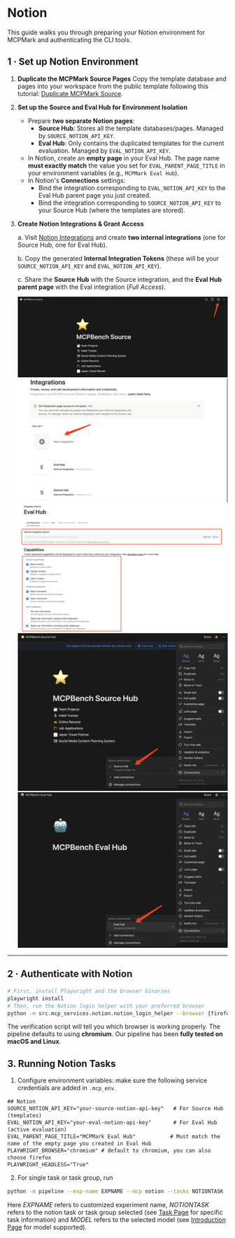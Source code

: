 # Notion

This guide walks you through preparing your Notion environment for MCPMark and authenticating the CLI tools.

## 1 · Set up Notion Environment

1. **Duplicate the MCPMark Source Pages**
   Copy the template database and pages into your workspace from the public template following this tutorial:
   [Duplicate MCPMark Source](https://painted-tennis-ebc.notion.site/MCPBench-Source-Hub-23181626b6d7805fb3a7d59c63033819).

2. **Set up the Source and Eval Hub for Environment Isolation**
   - Prepare **two separate Notion pages**:
     - **Source Hub**: Stores all the template databases/pages. Managed by `SOURCE_NOTION_API_KEY`.
     - **Eval Hub**: Only contains the duplicated templates for the current evaluation. Managed by `EVAL_NOTION_API_KEY`.
   - In Notion, create an **empty page** in your Eval Hub. The page name **must exactly match** the value you set for `EVAL_PARENT_PAGE_TITLE` in your environment variables (e.g., `MCPMark Eval Hub`).
   - In Notion's **Connections** settings:
     - Bind the integration corresponding to `EVAL_NOTION_API_KEY` to the Eval Hub parent page you just created.
     - Bind the integration corresponding to `SOURCE_NOTION_API_KEY` to your Source Hub (where the templates are stored).

3. **Create Notion Integrations & Grant Access**
   
   a. Visit [Notion Integrations](https://www.notion.so/profile/integrations) and create **two internal integrations** (one for Source Hub, one for Eval Hub).
   
   b. Copy the generated **Internal Integration Tokens** (these will be your `SOURCE_NOTION_API_KEY` and `EVAL_NOTION_API_KEY`).
   
   c. Share the **Source Hub** with the Source integration, and the **Eval Hub parent page** with the Eval integration (*Full Access*).

   ![Source Page](../../asset/notion/source_page.png)
   ![Create Integration](../../asset/notion/create_integration.png)
   ![API Access](../../asset/notion/api_access.png)
   ![Grant Access Source](../../asset/notion/grant_access_source.png)
   ![Grant Access Eval](../../asset/notion/grant_access_eval.png)

---

## 2 · Authenticate with Notion

```bash
# First, install Playwright and the browser binaries
playwright install
# Then, run the Notion login helper with your preferred browser
python -m src.mcp_services.notion.notion_login_helper --browser {firefox|chromium}
```

The verification script will tell you which browser is working properly. The pipeline defaults to using **chromium**. Our pipeline has been **fully tested on macOS and Linux**.

## 3. Running Notion Tasks

1. Configure environment variables: make sure the following service credentials are added in `.mcp_env`.
```env
## Notion
SOURCE_NOTION_API_KEY="your-source-notion-api-key"   # For Source Hub (templates)
EVAL_NOTION_API_KEY="your-eval-notion-api-key"       # For Eval Hub (active evaluation)
EVAL_PARENT_PAGE_TITLE="MCPMark Eval Hub"           # Must match the name of the empty page you created in Eval Hub
PLAYWRIGHT_BROWSER="chromium" # default to chromium, you can also choose firefox
PLAYWRIGHT_HEADLESS="True"
```

2. For single task or task group, run 
```bash
python -m pipeline --exp-name EXPNAME --mcp notion --tasks NOTIONTASK --models MODEL
```
Here *EXPNAME* refers to customized experiment name, *NOTIONTASK* refers to the notion task or task group selected (see [Task Page](../datasets/task.md) for specific task information) and *MODEL* refers to the selected model (see [Introduction Page](../introduction.md) for model supported).
